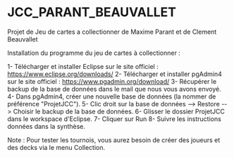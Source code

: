 # JCC_PARANT_BEAUVALLET
Projet de Jeu de cartes a collectionner de Maxime Parant et de Clement Beauvallet

Installation du programme du jeu de cartes à collectionner :

1- Télécharger et installer Eclipse sur le site officiel : https://www.eclipse.org/downloads/
2- Télécharger et installer pgAdmin4 sur le site officiel : https://www.pgadmin.org/download/
3- Récupérer le backup de la base de données dans le mail que nous vous avons envoyé.
4- Dans pgAdmin4, créer une nouvelle base de données (la nommer de préférence "ProjetJCC").
5- Clic droit sur la base de données --> Restore --> Choisir le backup de la base de données.
6- Glisser le dossier ProjetJCC dans le workspace d'Eclipse.
7- Cliquer sur Run
8- Suivre les instructions données dans la synthèse.

Note : Pour tester les tournois, vous aurez besoin de créer des joueurs et des decks via le menu Collection.
